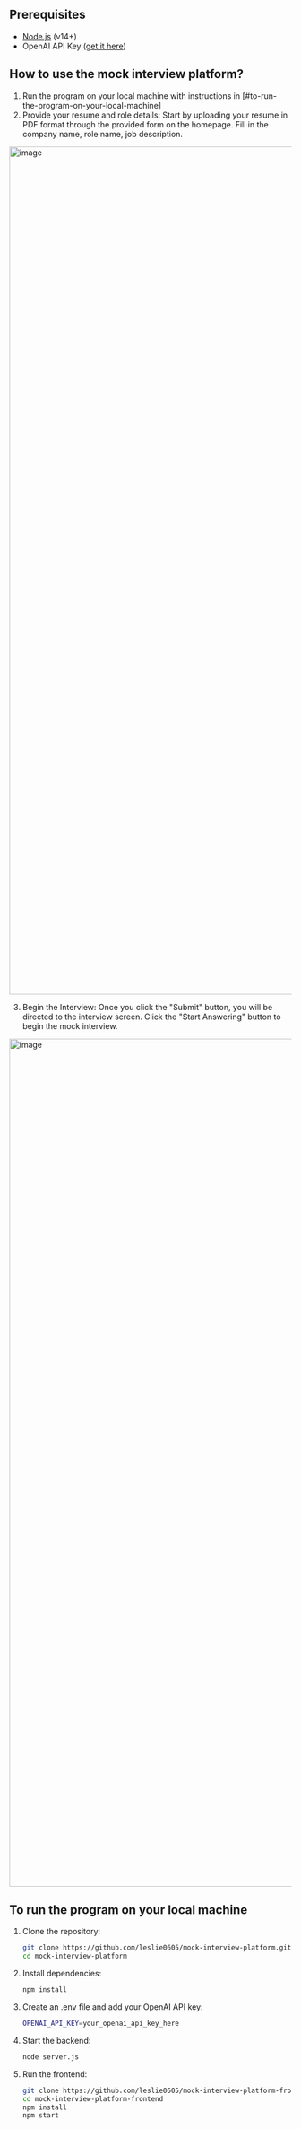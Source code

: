 ## Prerequisites
- [Node.js](https://nodejs.org/) (v14+)
- OpenAI API Key ([get it here](https://platform.openai.com/))

## How to use the mock interview platform?

1. Run the program on your local machine with instructions in  [#to-run-the-program-on-your-local-machine]
2. Provide your resume and role details: Start by uploading your resume in PDF format through the provided form on the homepage. Fill in the company name, role name, job description.
<img width="1512" alt="image" src="https://github.com/user-attachments/assets/82724ad4-3898-4d04-96c3-1f36d05a2167" />

3. Begin the Interview: Once you click the "Submit" button, you will be directed to the interview screen. Click the "Start Answering" button to begin the mock interview.
<img width="1512" alt="image" src="https://github.com/user-attachments/assets/e6d25676-698f-4f90-84f4-c5d0c9413f23" />

## To run the program on your local machine
1. Clone the repository:
   ```bash
   git clone https://github.com/leslie0605/mock-interview-platform.git
   cd mock-interview-platform
   ```
2. Install dependencies:
   ```bash
   npm install
   ```
3. Create an .env file and add your OpenAI API key:
   ```bash
   OPENAI_API_KEY=your_openai_api_key_here
   ```
4. Start the backend:
   ```bash
   node server.js 
   ```
5. Run the frontend:
      ```bash
   git clone https://github.com/leslie0605/mock-interview-platform-frontend.git
   cd mock-interview-platform-frontend
   npm install
   npm start
   ```
